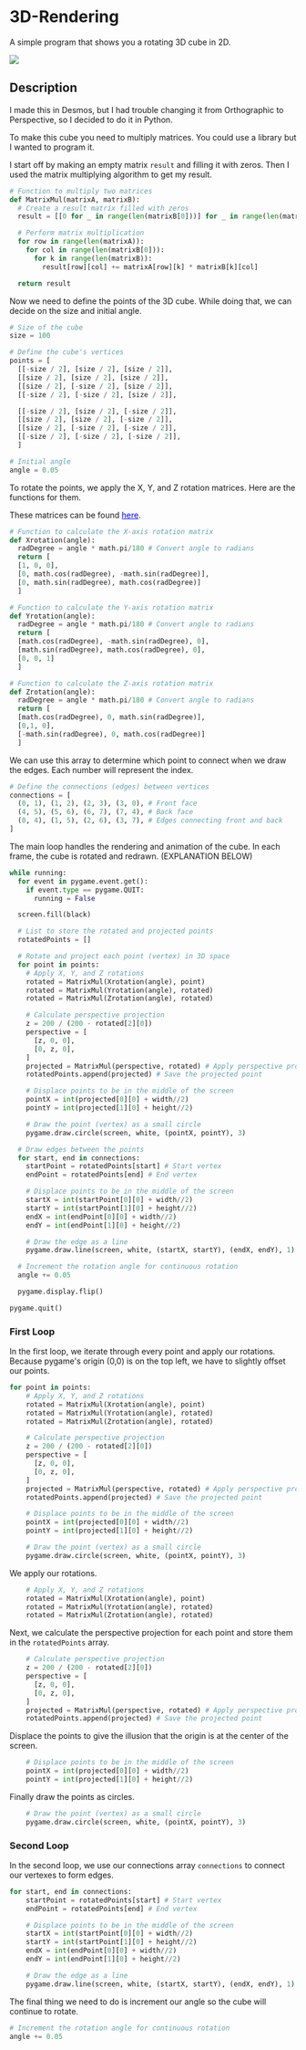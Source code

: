 # 3D-Rendering
A simple program that shows you a rotating 3D cube in 2D.

![]([https://github.com/Your_Repository_Name/Your_GIF_Name.gif](https://github.com/DanielNStovell/3D-Rendering/blob/main/3D%20Projection%20Demo.gif))

## Description
I made this in Desmos, but I had trouble changing it from Orthographic to Perspective, so I decided to do it in Python.

To make this cube you need to multiply matrices.
You could use a library but I wanted to program it.

I start off by making an empty matrix `result` and filling it with zeros.
Then I used the matrix multiplying algorithm to get my result.
```py
# Function to multiply two matrices
def MatrixMul(matrixA, matrixB):
  # Create a result matrix filled with zeros
  result = [[0 for _ in range(len(matrixB[0]))] for _ in range(len(matrixA))]

  # Perform matrix multiplication
  for row in range(len(matrixA)):
    for col in range(len(matrixB[0])):
      for k in range(len(matrixB)):
        result[row][col] += matrixA[row][k] * matrixB[k][col]

  return result

```

Now we need to define the points of the 3D cube.
While doing that, we can decide on the size and initial angle. 

```py
# Size of the cube
size = 100

# Define the cube's vertices
points = [
  [[-size / 2], [size / 2], [size / 2]],
  [[size / 2], [size / 2], [size / 2]],
  [[size / 2], [-size / 2], [size / 2]],
  [[-size / 2], [-size / 2], [size / 2]],

  [[-size / 2], [size / 2], [-size / 2]],
  [[size / 2], [size / 2], [-size / 2]],
  [[size / 2], [-size / 2], [-size / 2]],
  [[-size / 2], [-size / 2], [-size / 2]],
  ]

# Initial angle
angle = 0.05
```

To rotate the points, we apply the X, Y, and Z rotation matrices. 
Here are the functions for them.
<p>These matrices can be found <a href="https://en.wikipedia.org/wiki/Rotation_matrix" style="color: blue;">here</a>.</p>


```py
# Function to calculate the X-axis rotation matrix
def Xrotation(angle):
  radDegree = angle * math.pi/180 # Convert angle to radians
  return [
  [1, 0, 0],
  [0, math.cos(radDegree), -math.sin(radDegree)],
  [0, math.sin(radDegree), math.cos(radDegree)]
  ]

# Function to calculate the Y-axis rotation matrix
def Yrotation(angle):
  radDegree = angle * math.pi/180 # Convert angle to radians
  return [
  [math.cos(radDegree), -math.sin(radDegree), 0],
  [math.sin(radDegree), math.cos(radDegree), 0],
  [0, 0, 1]
  ]

# Function to calculate the Z-axis rotation matrix
def Zrotation(angle):
  radDegree = angle * math.pi/180 # Convert angle to radians
  return [
  [math.cos(radDegree), 0, math.sin(radDegree)],
  [0,1, 0],
  [-math.sin(radDegree), 0, math.cos(radDegree)]
  ]

```

We can use this array to determine which point to connect when we draw the edges. Each number will represent the index.

```py
# Define the connections (edges) between vertices
connections = [
  (0, 1), (1, 2), (2, 3), (3, 0), # Front face
  (4, 5), (5, 6), (6, 7), (7, 4), # Back face
  (0, 4), (1, 5), (2, 6), (3, 7), # Edges connecting front and back
]
```

The main loop handles the rendering and animation of the cube. In each frame, the cube is rotated and redrawn. (EXPLANATION BELOW)

```py
while running:
  for event in pygame.event.get():
    if event.type == pygame.QUIT:
      running = False

  screen.fill(black)

  # List to store the rotated and projected points
  rotatedPoints = []

  # Rotate and project each point (vertex) in 3D space
  for point in points:
    # Apply X, Y, and Z rotations
    rotated = MatrixMul(Xrotation(angle), point)
    rotated = MatrixMul(Yrotation(angle), rotated)
    rotated = MatrixMul(Zrotation(angle), rotated)

    # Calculate perspective projection
    z = 200 / (200 - rotated[2][0])
    perspective = [
      [z, 0, 0],
      [0, z, 0],
    ]
    projected = MatrixMul(perspective, rotated) # Apply perspective projection
    rotatedPoints.append(projected) # Save the projected point

    # Displace points to be in the middle of the screen
    pointX = int(projected[0][0] + width//2)
    pointY = int(projected[1][0] + height//2)

    # Draw the point (vertex) as a small circle
    pygame.draw.circle(screen, white, (pointX, pointY), 3)

  # Draw edges between the points
  for start, end in connections:
    startPoint = rotatedPoints[start] # Start vertex
    endPoint = rotatedPoints[end] # End vertex

    # Displace points to be in the middle of the screen
    startX = int(startPoint[0][0] + width//2)
    startY = int(startPoint[1][0] + height//2)
    endX = int(endPoint[0][0] + width//2)
    endY = int(endPoint[1][0] + height//2)

    # Draw the edge as a line
    pygame.draw.line(screen, white, (startX, startY), (endX, endY), 1)

  # Increment the rotation angle for continuous rotation
  angle += 0.05

  pygame.display.flip()

pygame.quit()
```

### First Loop
In the first loop, we iterate through every point and apply our rotations. Because pygame's origin (0,0) is on the top left, we have to slightly offset our points.

```py
for point in points:
    # Apply X, Y, and Z rotations
    rotated = MatrixMul(Xrotation(angle), point)
    rotated = MatrixMul(Yrotation(angle), rotated)
    rotated = MatrixMul(Zrotation(angle), rotated)

    # Calculate perspective projection
    z = 200 / (200 - rotated[2][0])
    perspective = [
      [z, 0, 0],
      [0, z, 0],
    ]
    projected = MatrixMul(perspective, rotated) # Apply perspective projection
    rotatedPoints.append(projected) # Save the projected point

    # Displace points to be in the middle of the screen
    pointX = int(projected[0][0] + width//2)
    pointY = int(projected[1][0] + height//2)

    # Draw the point (vertex) as a small circle
    pygame.draw.circle(screen, white, (pointX, pointY), 3)
```

We apply our rotations.

```py
    # Apply X, Y, and Z rotations
    rotated = MatrixMul(Xrotation(angle), point)
    rotated = MatrixMul(Yrotation(angle), rotated)
    rotated = MatrixMul(Zrotation(angle), rotated)
```

Next, we calculate the perspective projection for each point and store them in the `rotatedPoints` array.

```py
    # Calculate perspective projection
    z = 200 / (200 - rotated[2][0])
    perspective = [
      [z, 0, 0],
      [0, z, 0],
    ]
    projected = MatrixMul(perspective, rotated) # Apply perspective projection
    rotatedPoints.append(projected) # Save the projected point
```

Displace the points to give the illusion that the origin is at the center of the screen.

```py
    # Displace points to be in the middle of the screen
    pointX = int(projected[0][0] + width//2)
    pointY = int(projected[1][0] + height//2)
```

Finally draw the points as circles.

```py
    # Draw the point (vertex) as a small circle
    pygame.draw.circle(screen, white, (pointX, pointY), 3)
```

### Second Loop
In the second loop, we use our connections array `connections` to connect our vertexes to form edges.

```py
for start, end in connections:
    startPoint = rotatedPoints[start] # Start vertex
    endPoint = rotatedPoints[end] # End vertex

    # Displace points to be in the middle of the screen
    startX = int(startPoint[0][0] + width//2)
    startY = int(startPoint[1][0] + height//2)
    endX = int(endPoint[0][0] + width//2)
    endY = int(endPoint[1][0] + height//2)

    # Draw the edge as a line
    pygame.draw.line(screen, white, (startX, startY), (endX, endY), 1)
```

The final thing we need to do is increment our angle so the cube will continue to rotate.

```py
# Increment the rotation angle for continuous rotation
angle += 0.05
```
